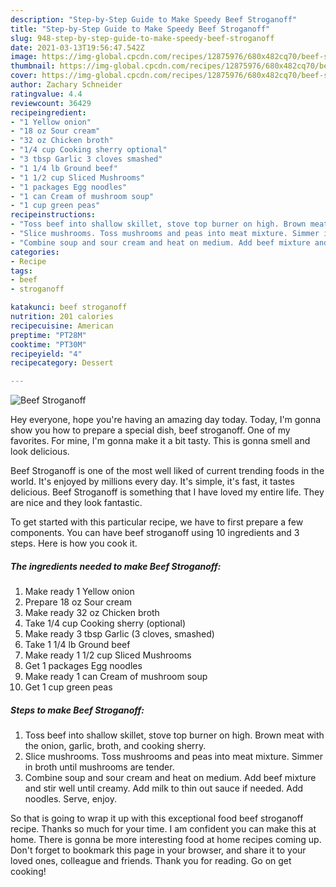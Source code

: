 ```yaml
---
description: "Step-by-Step Guide to Make Speedy Beef Stroganoff"
title: "Step-by-Step Guide to Make Speedy Beef Stroganoff"
slug: 948-step-by-step-guide-to-make-speedy-beef-stroganoff
date: 2021-03-13T19:56:47.542Z
image: https://img-global.cpcdn.com/recipes/12875976/680x482cq70/beef-stroganoff-recipe-main-photo.jpg
thumbnail: https://img-global.cpcdn.com/recipes/12875976/680x482cq70/beef-stroganoff-recipe-main-photo.jpg
cover: https://img-global.cpcdn.com/recipes/12875976/680x482cq70/beef-stroganoff-recipe-main-photo.jpg
author: Zachary Schneider
ratingvalue: 4.4
reviewcount: 36429
recipeingredient:
- "1 Yellow onion"
- "18 oz Sour cream"
- "32 oz Chicken broth"
- "1/4 cup Cooking sherry optional"
- "3 tbsp Garlic 3 cloves smashed"
- "1 1/4 lb Ground beef"
- "1 1/2 cup Sliced Mushrooms"
- "1 packages Egg noodles"
- "1 can Cream of mushroom soup"
- "1 cup green peas"
recipeinstructions:
- "Toss beef into shallow skillet, stove top burner on high. Brown meat with the onion, garlic, broth, and cooking sherry."
- "Slice mushrooms. Toss mushrooms and peas into meat mixture. Simmer in broth until mushrooms are tender."
- "Combine soup and sour cream and heat on medium. Add beef mixture and stir well until creamy. Add milk to thin out sauce if needed. Add noodles. Serve, enjoy."
categories:
- Recipe
tags:
- beef
- stroganoff

katakunci: beef stroganoff 
nutrition: 201 calories
recipecuisine: American
preptime: "PT28M"
cooktime: "PT30M"
recipeyield: "4"
recipecategory: Dessert

---
```



![Beef Stroganoff](https://img-global.cpcdn.com/recipes/12875976/680x482cq70/beef-stroganoff-recipe-main-photo.jpg)

Hey everyone, hope you're having an amazing day today. Today, I'm gonna show you how to prepare a special dish, beef stroganoff. One of my favorites. For mine, I'm gonna make it a bit tasty. This is gonna smell and look delicious.

Beef Stroganoff is one of the most well liked of current trending foods in the world. It's enjoyed by millions every day. It's simple, it's fast, it tastes delicious. Beef Stroganoff is something that I have loved my entire life. They are nice and they look fantastic.




To get started with this particular recipe, we have to first prepare a few components. You can have beef stroganoff using 10 ingredients and 3 steps. Here is how you cook it.

<!--inarticleads1-->

##### The ingredients needed to make Beef Stroganoff:

1. Make ready 1 Yellow onion
1. Prepare 18 oz Sour cream
1. Make ready 32 oz Chicken broth
1. Take 1/4 cup Cooking sherry (optional)
1. Make ready 3 tbsp Garlic (3 cloves, smashed)
1. Take 1 1/4 lb Ground beef
1. Make ready 1 1/2 cup Sliced Mushrooms
1. Get 1 packages Egg noodles
1. Make ready 1 can Cream of mushroom soup
1. Get 1 cup green peas




<!--inarticleads2-->

##### Steps to make Beef Stroganoff:

1. Toss beef into shallow skillet, stove top burner on high. Brown meat with the onion, garlic, broth, and cooking sherry.
1. Slice mushrooms. Toss mushrooms and peas into meat mixture. Simmer in broth until mushrooms are tender.
1. Combine soup and sour cream and heat on medium. Add beef mixture and stir well until creamy. Add milk to thin out sauce if needed. Add noodles. Serve, enjoy.




So that is going to wrap it up with this exceptional food beef stroganoff recipe. Thanks so much for your time. I am confident you can make this at home. There is gonna be more interesting food at home recipes coming up. Don't forget to bookmark this page in your browser, and share it to your loved ones, colleague and friends. Thank you for reading. Go on get cooking!
